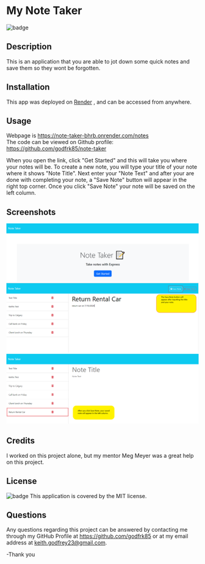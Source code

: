 # My Note Taker

![badge](https://img.shields.io/badge/license-MIT-brightgreen)
## Description
This is an application that you are able to jot down some quick notes and save them so they wont be forgotten.

## Installation
This app was deployed on [Render](https://dashboard.render.com/web/new) , and can be accessed from anywhere.

## Usage
Webpage is https://note-taker-bhrb.onrender.com/notes <br>
The code can be viewed on Github profile: https://github.com/godfrk85/note-taker

When you open the link, click "Get Started" and this will take you where your notes will be. To create a new note, you will type your title of your note where it shows "Note Title". Next enter your "Note Text" and after your are done with completing your note, a "Save Note" button will appear in the right top corner. Once you click "Save Note" your note will be saved on the left column.

## Screenshots
![opening page](<opening page.PNG>)
![input note](<input note.PNG>)
![saved note](<saved note.PNG>)

## Credits
I worked on this project alone, but my mentor Meg Meyer was a great help on this project.

## License
![badge](https://img.shields.io/badge/license-MIT-brightgreen)
This application is covered by the MIT license.
## Questions
Any questions regarding this project can be answered by contacting me through my GitHub Profile at https://github.com/godfrk85 or at my email address at keith.godfrey23@gmail.com.

-Thank you





